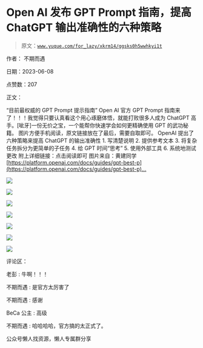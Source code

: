 # Open AI 发布 GPT Prompt 指南，提高 ChatGPT 输出准确性的六种策略

> 原文：[`www.yuque.com/for_lazy/xkrm14/ggsks0h5wwhkyi1t`](https://www.yuque.com/for_lazy/xkrm14/ggsks0h5wwhkyi1t)



作者： 不期而遇



日期：2023-06-08



点赞数：207



正文：



“目前最权威的 GPT Prompt 提示指南” Open AI 官方 GPT Prompt 指南来了！！！我觉得只要认真看这个用心琢磨体悟，就能打败很多人成为 ChatGPT 高手。[呲牙]一份无价之宝，一个能帮你快速学会如何更精确使用 GPT 的武功秘籍。 图片方便手机阅读，原文链接放在了最后，需要自取即可。 OpenAI 提出了六种策略来提高 ChatGPT 的输出准确性 1\. 写清楚说明 2\. 提供参考文本 3\. 将复杂任务拆分为更简单的子任务 4\. 给 GPT 时间“思考” 5\. 使用外部工具 6\. 系统地测试更改 附上详细链接：点击阅读即可 图片来自：黄建同学[[https://platform.openai.com/docs/guides/gpt-best-p](https://platform.openai.com/docs/guides/gpt-best-p)... ]([https://platform.openai.com/docs/guides/gpt-best-practices/six-strategies-](https://platform.openai.com/docs/guides/gpt-best-practices/six-strategies-)for-getting-better-results)



![](img/6a2bf446eddf86022de9f34e3ce8468c.png)  

![](img/d1901183b6a8a8239b16226724194d16.png)  

![](img/2b7a4a7641541e784b6462fce06442fd.png)  

![](img/8214df1c69db9e4590e1f5870a730889.png)  

![](img/fc1691384c0cade5807b8582c23acbda.png)  

![](img/2d9e25fafa5085e37699830937731cfe.png)  

![](img/f2306fe84e30c0969394c14baf480036.png)  

评论区：



老彭 : 牛啊！！！



不期而遇 : 是官方太厉害了



不期而遇 : 感谢



BeCa 公主 : 高级



不期而遇 : 哈哈哈哈，官方搞的太正式了。



公众号懒人找资源，懒人专属群分享

